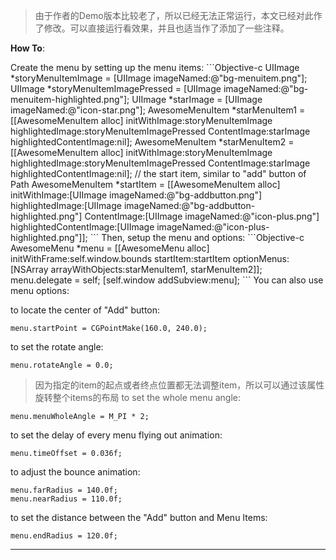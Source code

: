 > 由于作者的Demo版本比较老了，所以已经无法正常运行，本文已经对此作了修改。可以直接运行看效果，并且也适当作了添加了一些注释。

**How To**:


Create the menu by setting up the menu items:
\`\`\`Objective-c
UIImage \*storyMenuItemImage = [UIImage imageNamed:@"bg-menuitem.png"];
UIImage \*storyMenuItemImagePressed = [UIImage imageNamed:@"bg-menuitem-highlighted.png"];
UIImage \*starImage = [UIImage imageNamed:@"icon-star.png"];
AwesomeMenuItem \*starMenuItem1 = [[AwesomeMenuItem alloc] initWithImage:storyMenuItemImage
	                           highlightedImage:storyMenuItemImagePressed
	                           ContentImage:starImage
	                    highlightedContentImage:nil];
AwesomeMenuItem \*starMenuItem2 = [[AwesomeMenuItem alloc] initWithImage:storyMenuItemImage
	                           highlightedImage:storyMenuItemImagePressed
	                           ContentImage:starImage
	                    highlightedContentImage:nil];
// the start item, similar to "add" button of Path
AwesomeMenuItem \*startItem = [[AwesomeMenuItem alloc] initWithImage:[UIImage imageNamed:@"bg-addbutton.png"]
	                       highlightedImage:[UIImage imageNamed:@"bg-addbutton-highlighted.png"]
	                       ContentImage:[UIImage imageNamed:@"icon-plus.png"]
	                highlightedContentImage:[UIImage imageNamed:@"icon-plus-highlighted.png"]];
\`\`\`
Then, setup the menu and options:
\`\`\`Objective-c
AwesomeMenu \*menu = [[AwesomeMenu alloc] initWithFrame:self.window.bounds startItem:startItem optionMenus:[NSArray arrayWithObjects:starMenuItem1, starMenuItem2]];
	menu.delegate = self;
[self.window addSubview:menu];
\`\`\`
You can also use menu options:

to locate the center of "Add" button:

	menu.startPoint = CGPointMake(160.0, 240.0);

to set the rotate angle: 

	menu.rotateAngle = 0.0;
> 因为指定的item的起点或者终点位置都无法调整item，所以可以通过该属性旋转整个items的布局
to set the whole menu angle:

	menu.menuWholeAngle = M_PI * 2;

to set the delay of every menu flying out animation:

	menu.timeOffset = 0.036f;

to adjust the bounce animation:

	menu.farRadius = 140.0f;
	menu.nearRadius = 110.0f;

to set the distance between the "Add" button and Menu Items:

	menu.endRadius = 120.0f;

---
